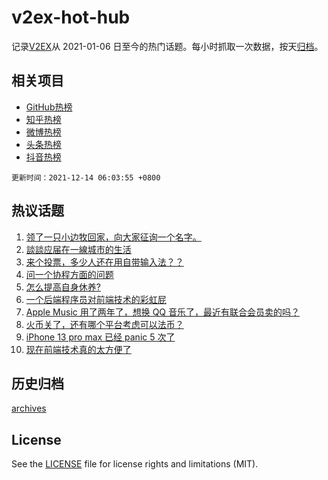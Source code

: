 # v2ex-hot-hub

 记录[V2EX](https://www.v2ex.com/)从 2021-01-06 日至今的热门话题。每小时抓取一次数据，按天[归档](archives)。
 
 ## 相关项目

- [GitHub热榜](https://github.com/snaildev/github-hot-hub)
- [知乎热榜](https://github.com/snaildev/zhihu-hot-hub)
- [微博热榜](https://github.com/snaildev/weibo-hot-hub)
- [头条热榜](https://github.com/snaildev/toutiao-hot-hub)
- [抖音热榜](https://github.com/snaildev/douyin-hot-hub)


 `更新时间：2021-12-14 06:03:55 +0800`

## 热议话题

1. [领了一只小边牧回家，向大家征询一个名字。](https://www.v2ex.com/t/821771)
1. [談談应届在一線城市的生活](https://www.v2ex.com/t/821856)
1. [来个投票，多少人还在用自带输入法？？](https://www.v2ex.com/t/821922)
1. [问一个协程方面的问题](https://www.v2ex.com/t/821871)
1. [怎么提高自身休养?](https://www.v2ex.com/t/821764)
1. [一个后端程序员对前端技术的彩虹屁](https://www.v2ex.com/t/821809)
1. [Apple Music 用了两年了，想换 QQ 音乐了，最近有联合会员卖的吗？](https://www.v2ex.com/t/821767)
1. [火币关了，还有哪个平台考虑可以法币？](https://www.v2ex.com/t/821757)
1. [iPhone 13 pro max 已经 panic 5 次了](https://www.v2ex.com/t/821797)
1. [现在前端技术真的太方便了](https://www.v2ex.com/t/821768)

## 历史归档

[archives](archives)

## License

See the [LICENSE](LICENSE) file for license rights and limitations (MIT).
